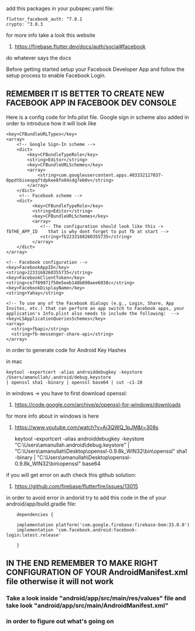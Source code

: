 add this packages in your pubspec.yaml file:

    flutter_facebook_auth: ^7.0.1
    crypto: ^3.0.3


for more info take a look this website

1. https://firebase.flutter.dev/docs/auth/social#facebook

do whatever says the docs

Before getting started setup your
Facebook Developer App and follow the setup process to enable Facebook Login.

## REMEMBER IT IS BETTER TO CREATE NEW FACEBOOK APP IN FACEBOOK DEV CONSOLE

Here is a config code for Info.plist file. Google sign in scheme also added
in order to introduce how it will look like 

    <key>CFBundleURLTypes</key>
    <array>
        <!-- Google Sign-In scheme -->
        <dict>
            <key>CFBundleTypeRole</key>
            <string>Editor</string>
            <key>CFBundleURLSchemes</key>
            <array>
                <string>com.googleusercontent.apps.403332127037-0ppdtbiseopqftdpkee8fo04sdg7eb0v</string>
            </array>
        </dict>
         <!-- Facebook scheme -->
        <dict>
              <key>CFBundleTypeRole</key>
              <string>Editor</string>
              <key>CFBundleURLSchemes</key>
              <array>
                 <!-- The configuration should look like this ->   fbTHE_APP_ID    that is why dont forget to put fb at start -->
                 <string>fb2233168260355735</string>
              </array>
        </dict>
    </array>

    <!-- Facebook configuration -->
    <key>FacebookAppID</key>
    <string>2233168260355735</string>
    <key>FacebookClientToken</key>
    <string>ce7f69971f50e5eeb148b890aee6038c</string>
    <key>FacebookDisplayName</key>
    <string>Yahay</string>

    <!-- To use any of the Facebook dialogs (e.g., Login, Share, App Invites, etc.) that can perform an app switch to Facebook apps, your application's Info.plist also needs to include the following:  -->
    <key>LSApplicationQueriesSchemes</key>
    <array>
      <string>fbapi</string>
      <string>fb-messenger-share-api</string>
    </array>


in order to generate code for Android Key Hashes

in mac
    
    keytool -exportcert -alias androiddebugkey -keystore /Users/amanullah/.android/debug.keystore
    | openssl sha1 -binary | openssl base64 | cut -c1-28

in windows -> you have to first download openssl:

1. https://code.google.com/archive/p/openssl-for-windows/downloads

for more info about in windows is here

1. https://www.youtube.com/watch?v=Ai3QWQ_1pJM&t=308s

    keytool -exportcert -alias androiddebugkey -keystore "C:\Users\amanullah\.android\debug.keystore"
    | "C:\Users\amanullah\Desktop\openssl-0.9.8k_WIN32\bin\openssl" sha1 -binary | "C:\Users\amanullah\Desktop\openssl-0.9.8k_WIN32\bin\openssl" base64


if you will get error on auth check this github solution:

1. https://github.com/firebase/flutterfire/issues/13015

in order to avoid error in andorid try to add this code in the of your android/app/build.gradle file:


        dependencies {

        implementation platform('com.google.firebase:firebase-bom:33.0.0')
        implementation 'com.facebook.android:facebook-login:latest.release'
    
        }

## IN THE END REMEMBER TO MAKE RIGHT CONFIGURATION OF YOUR AndroidManifest.xml file otherwise it will not work
### Take a look inside "android/app/src/main/res/values" file and take look "android/app/src/main/AndroidManifest.xml"
### in order to figure out what's going on